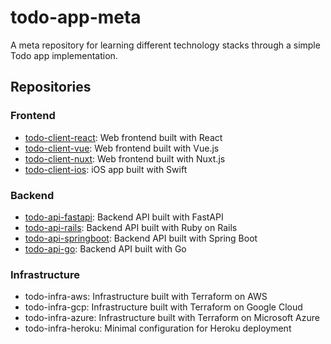 # todo-app-meta

A meta repository for learning different technology stacks through a simple Todo app implementation.

## Repositories
### Frontend
- [todo-client-react](https://github.com/kenwoo9y/todo-client-react): Web frontend built with React
- [todo-client-vue](https://github.com/kenwoo9y/todo-client-vue): Web frontend built with Vue.js
- [todo-client-nuxt](https://github.com/kenwoo9y/todo-client-nuxt): Web frontend built with Nuxt.js
- [todo-client-ios](https://github.com/kenwoo9y/todo-client-ios): iOS app built with Swift

### Backend
- [todo-api-fastapi](https://github.com/kenwoo9y/todo-api-fastapi): Backend API built with FastAPI
- [todo-api-rails](https://github.com/kenwoo9y/todo-api-rails): Backend API built with Ruby on Rails
- [todo-api-springboot](https://github.com/kenwoo9y/todo-api-springboot): Backend API built with Spring Boot
- [todo-api-go](https://github.com/kenwoo9y/todo-api-go): Backend API built with Go

### Infrastructure
- todo-infra-aws: Infrastructure built with Terraform on AWS
- todo-infra-gcp: Infrastructure built with Terraform on Google Cloud
- todo-infra-azure: Infrastructure built with Terraform on Microsoft Azure
- todo-infra-heroku: Minimal configuration for Heroku deployment
